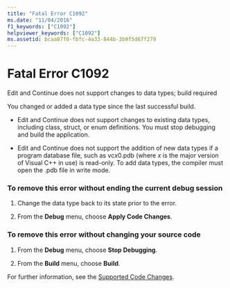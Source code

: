 ```yaml
---
title: "Fatal Error C1092"
ms.date: "11/04/2016"
f1_keywords: ["C1092"]
helpviewer_keywords: ["C1092"]
ms.assetid: bcaa87f0-fbfc-4a33-844b-3b9f5d67f279
---
```

# Fatal Error C1092

Edit and Continue does not support changes to data types; build required

You changed or added a data type since the last successful build.

- Edit and Continue does not support changes to existing data types, including class, struct, or enum definitions. You must stop debugging and build the application.

- Edit and Continue does not support the addition of new data types if a program database file, such as vc*x*0.pdb (where *x* is the major version of Visual C++ in use) is read-only. To add data types, the compiler must open the .pdb file in write mode.

### To remove this error without ending the current debug session

1. Change the data type back to its state prior to the error.

1. From the **Debug** menu, choose **Apply Code Changes**.

### To remove this error without changing your source code

1. From the **Debug** menu, choose **Stop Debugging**.

1. From the **Build** menu, choose **Build**.

For further information, see the [Supported Code Changes](/visualstudio/debugger/supported-code-changes-cpp).